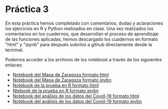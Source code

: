  # Práctica 3
En esta práctica hemos completado con comentarios, dudas y aclaraciones los ejercicios en R y Python realizados en clase. Una vez realizados los comentarios en los cuadernos, que desarrollan el proceso de aprendizaje de las funciones aplicadas, hemos descargado los cuadernos en formato "html" y "ipynb" para después subirlos a github directamente desde la terminal.

Podemos acceder a los archivos de los notebook a través de los siguientes enlaces: 
- [Notebook del Mapa de Zaragoza formato html](https://github.com/aarrugaeta/Practica-3/blob/main/api-pandas-folium.html)
- [Notebook del Mapa de Zaragoza formato ipybn](https://github.com/aarrugaeta/Practica-3/blob/main/api-pandas-folium.ipynb)
- [Notebook de la prueba en R formato html](https://github.com/aarrugaeta/Practica-3/blob/main/probando-con-r.html)
- [Ntebook de la prueba en R formato ipybn](https://github.com/aarrugaeta/Practica-3/blob/main/probando-con-r.ipynb)
- [Notebook del análisis de los datos del Covid-19 formato html](https://github.com/aarrugaeta/Practica-3/blob/main/python-api-covid-pandas.html)
- [Notebook del análisis de los datos del Covid-19 formato ipybn](https://github.com/aarrugaeta/Practica-3/blob/main/python-api-covid-pandas.ipybn)
